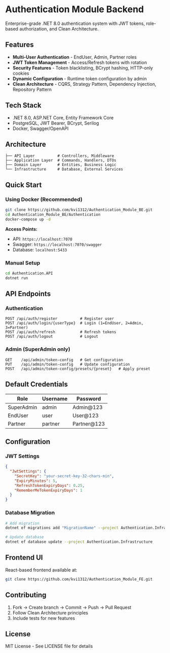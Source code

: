 # Authentication Module Backend

Enterprise-grade .NET 8.0 authentication system with JWT tokens, role-based authorization, and Clean Architecture.

## Features

- **Multi-User Authentication** - EndUser, Admin, Partner roles
- **JWT Token Management** - Access/Refresh tokens with rotation
- **Security Features** - Token blacklisting, BCrypt hashing, HTTP-only cookies
- **Dynamic Configuration** - Runtime token configuration by admin
- **Clean Architecture** - CQRS, Strategy Pattern, Dependency Injection, Repository Pattern

## Tech Stack

- .NET 8.0, ASP.NET Core, Entity Framework Core
- PostgreSQL, JWT Bearer, BCrypt, Serilog
- Docker, Swagger/OpenAPI

## Architecture

```
├── API Layer          # Controllers, Middleware
├── Application Layer  # Commands, Handlers, DTOs
├── Domain Layer       # Entities, Business Logic
└── Infrastructure     # Database, External Services
```

## Quick Start

### Using Docker (Recommended)

```bash
git clone https://github.com/kvi1312/Authentication_Module_BE.git
cd Authentication_Module_BE/Authentication
docker-compose up -d
```

**Access Points:**

- API: `https://localhost:7070`
- Swagger: `https://localhost:7070/swagger`
- Database: `localhost:5433`

### Manual Setup

```bash
cd Authentication.API
dotnet run
```

## API Endpoints

### Authentication

```http
POST /api/auth/register          # Register user
POST /api/auth/login/{userType}  # Login (1=EndUser, 2=Admin, 3=Partner)
POST /api/auth/refresh           # Refresh tokens
POST /api/auth/logout            # Logout
```

### Admin (SuperAdmin only)

```http
GET    /api/admin/token-config   # Get configuration
PUT    /api/admin/token-config   # Update configuration
POST   /api/admin/token-config/presets/{preset}   # Apply preset
```

## Default Credentials

| Role       | Username | Password    |
| ---------- | -------- | ----------- |
| SuperAdmin | admin    | Admin@123   |
| EndUser    | user     | User@123    |
| Partner    | partner  | Partner@123 |

## Configuration

### JWT Settings

```json
{
  "JwtSettings": {
    "SecretKey": "your-secret-key-32-chars-min",
    "ExpiryMinutes": 5,
    "RefreshTokenExpiryDays": 0.25,
    "RememberMeTokenExpiryDays": 1
  }
}
```

### Database Migration

```bash
# Add migration
dotnet ef migrations add "MigrationName" --project Authentication.Infrastructure

# Update database
dotnet ef database update --project Authentication.Infrastructure
```

## Frontend UI

React-based frontend available at:

```bash
git clone https://github.com/kvi1312/Authentication_Module_FE.git
```

## Contributing

1. Fork → Create branch → Commit → Push → Pull Request
2. Follow Clean Architecture principles
3. Include tests for new features

## License

MIT License - See LICENSE file for details
